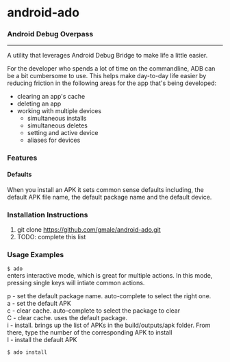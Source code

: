 # android-ado
### Android Debug Overpass
-----
A utility that leverages Android Debug Bridge to make life a little easier.

For the developer who spends a lot of time on the commandline, ADB can be a bit cumbersome to use. This helps make day-to-day life easier by reducing friction in the following areas for the app that's being developed:

- clearing an app's cache
- deleting an app
- working with multiple devices
  - simultaneous installs
  - simultaneous deletes
  - setting and active device
  - aliases for devices

### Features
#### Defaults
When you install an APK it sets common sense defaults including, the default APK file name, the default package name and the default device.


### Installation Instructions
1. git clone https://github.com/gmale/android-ado.git
2. TODO: complete this list

### Usage Examples
`$ ado`    
enters interactive mode, which is great for multiple actions. In this mode, pressing single keys will intiate common actions.

p - set the default package name. auto-complete to select the right one.    
a - set the default APK    
c - clear cache. auto-complete to select the package to clear   
C - clear cache. uses the default package.   
i - install. brings up the list of APKs in the build/outputs/apk folder. From there, type the number of the corresponding APK to install    
I - install the default APK



`$ ado install`    

